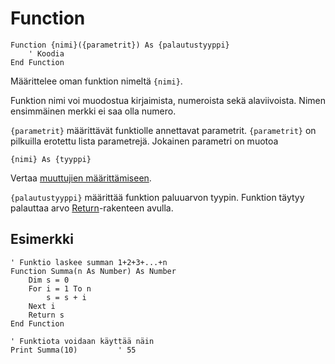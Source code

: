 <!--structure-->
Function
========

```eppabasic
Function {nimi}({parametrit}) As {palautustyyppi}
    ' Koodia
End Function
```

Määrittelee oman funktion nimeltä `{nimi}`.

Funktion nimi voi muodostua kirjaimista, numeroista sekä alaviivoista.
Nimen ensimmäinen merkki ei saa olla numero.

`{parametrit}` määrittävät funktiolle annettavat parametrit.
`{parametrit}` on pilkuilla erotettu lista parametrejä.
Jokainen parametri on muotoa
```eppabasic
{nimi} As {tyyppi}
```
Vertaa [muuttujien määrittämiseen](manual:dim).

`{palautustyyppi}` määrittää funktion paluuarvon tyypin.
Funktion täytyy palauttaa arvo [Return](manual:return)-rakenteen avulla.

Esimerkki
---------
```eppabasic
' Funktio laskee summan 1+2+3+...+n
Function Summa(n As Number) As Number
    Dim s = 0
    For i = 1 To n
        s = s + i
    Next i
    Return s
End Function

' Funktiota voidaan käyttää näin
Print Summa(10)         ' 55
```
